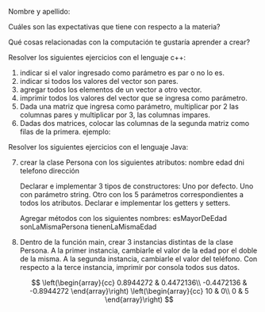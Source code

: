 Nombre y apellido:

<script type="text/javascript" src="http://cdn.mathjax.org/mathjax/latest/MathJax.js?config=TeX-AMS-MML_HTMLorMML"></script>

Cuáles son las expectativas que tiene con respecto a la materia?

Qué cosas relacionadas con la computación te gustaría aprender a crear?

Resolver los siguientes ejercicios con el lenguaje c++:
1. indicar si el valor ingresado como parámetro es par o no lo es.
2. indicar si todos los valores del vector son pares.
3. agregar todos los elementos de un vector a otro vector.
4. imprimir todos los valores del vector que se ingresa como parámetro.
5. Dada una matriz que ingresa como parámetro, multiplicar por 2 las 
columnas pares y multiplicar por 3, las columnas impares. 
6. Dadas dos matrices, colocar las columnas de la segunda matriz como filas de la primera.
ejemplo:
  

Resolver los siguientes ejercicios con el lenguaje Java:

7. crear la clase Persona con los siguientes atributos:
   nombre
   edad
   dni
   telefono
   dirección

   Declarar e implementar 3 tipos de constructores:
   Uno por defecto.
   Uno con parámetro string.
   Otro con los 5 parámetros correspondientes a todos los atributos.
   Declarar e implementar los getters y setters.
   
   Agregar métodos con los siguientes nombres:
   esMayorDeEdad
   sonLaMismaPersona
   tienenLaMismaEdad
   
8. Dentro de la función main, crear 3 instancias distintas
   de la clase Persona. 
   A la primer instancia, cambiarle el valor de la edad por el doble de la misma.
   A la segunda instancia, cambiarle el valor del teléfono.
   Con respecto a la terce instancia, imprimir por consola todos sus datos.
   
   $$
\left(\begin{array}{cc} 
0.8944272 & 0.4472136\\
-0.4472136 & -0.8944272
\end{array}\right)
\left(\begin{array}{cc} 
10 & 0\\ 
0 & 5
\end{array}\right)
$$ 
   
